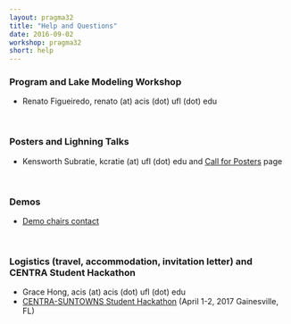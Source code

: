 ```yaml
---
layout: pragma32
title: "Help and Questions"
date: 2016-09-02
workshop: pragma32
short: help
---
```


### Program and Lake Modeling Workshop

* Renato Figueiredo, renato (at) acis (dot) ufl (dot) edu
<p>
</p> <br />

### Posters and Lighning Talks

* Kensworth Subratie, kcratie (at) ufl (dot) edu and [Call for Posters](http://www.pragma-grid.net/pragma32-CallForPosters/) page
<p>
</p> <br />

### Demos

* [Demo chairs contact](http://www.pragma-grid.net/pragma32-CallForDemos/) 
<p>
</p> <br />

### Logistics (travel, accommodation, invitation letter) and CENTRA Student Hackathon

* Grace Hong, acis (at) acis (dot) ufl (dot) edu
* [CENTRA-SUNTOWNS Student Hackathon](http://www.globalcentra.org/hackathon2017/) (April 1-2, 2017 Gainesville, FL)

